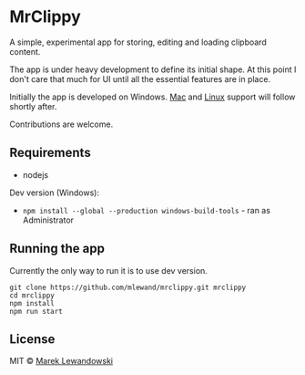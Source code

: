 # MrClippy

A simple, experimental app for storing, editing and loading clipboard content.

The app is under heavy development to define its initial shape. At this point I don't care that much for UI until all the essential features are in place.

Initially the app is developed on Windows. [Mac](https://github.com/mlewand/mrclippy/issues/21) and [Linux](https://github.com/mlewand/mrclippy/issues/20) support will follow shortly after.

Contributions are welcome.

## Requirements

* nodejs

Dev version (Windows):

* `npm install --global --production windows-build-tools` - ran as Administrator

## Running the app

Currently the only way to run it is to use dev version.

```
git clone https://github.com/mlewand/mrclippy.git mrclippy
cd mrclippy
npm install
npm run start
```

## License

MIT © [Marek Lewandowski](https://github.com/mlewand/mrclippy)
